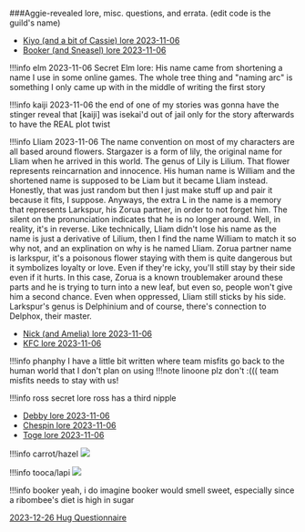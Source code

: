 ###Aggie-revealed lore, misc. questions, and errata. 
(edit code is the guild's name)
- [Kiyo (and a bit of Cassie) lore 2023-11-06](https://rentry.org/cinst)
- [Booker (and Sneasel) lore 2023-11-06](https://rentry.org/d6nob) 

!!!info elm 2023-11-06
	Secret Elm lore: His name came from shortening a name I use in some online games. The whole tree thing and "naming arc" is something I only came up with in the middle of writing the first story

!!!info kaiji 2023-11-06
	the end of one of my stories was gonna have the stinger reveal that [kaiji] was isekai'd out of jail
	only for the story afterwards to have the REAL plot twist

!!!info Lliam 2023-11-06
    The name convention on most of my characters are all based around flowers. Stargazer is a form of lily, the original name for Lliam when he arrived in this world. The genus of Lily is Lilium. That flower represents reincarnation and innocence. His human name is William and the shortened name is supposed to be Liam but it became Lliam instead. Honestly, that was just random but then I just make stuff up and pair it because it fits, I suppose. Anyways, the extra L in the name is a memory that represents Larkspur, his Zorua partner, in order to not forget him. The silent on the pronunciation indicates that he is no longer around. Well, in reality, it's in reverse. Like technically, Lliam didn't lose his name as the name is just a derivative of Lilium, then I find the name William to match it so why not, and an explination on why is he named Lliam. Zorua partner name is larkspur, it's a poisonous flower staying with them is quite dangerous but it symbolizes loyalty or love. Even if they're icky, you'll still stay by their side even if it hurts. In this case, Zorua is a known troublemaker around these parts and he is trying to turn into a new leaf, but even so, people won't give him a second chance. Even when oppressed, Lliam still sticks by his side. Larkspur's genus is Delphinium and of course, there's connection to Delphox, their master.

- [Nick (and Amelia) lore 2023-11-06](https://rentry.org/v3ss4)
- [KFC lore 2023-11-06](https://rentry.org/23edy)

!!!info phanphy
    I have a little bit written where team misfits go back to the human world that I don't plan on using
	!!!note linoone
    	plz don't :(((
   		team misfits needs to stay with us!

!!!info ross
    secret lore ross has a third nipple

- [Debby lore 2023-11-06](https://rentry.org/v5xgp5)
- [Chespin lore 2023-11-06](https://rentry.org/75svz)
- [Toge lore 2023-11-06](https://rentry.org/ip45k)

!!!info carrot/hazel
	![](https://files.catbox.moe/sks8iw.png)

!!!info tooca/lapi
	![](https://files.catbox.moe/xtlg4y.png)

!!!info booker
	yeah, i do imagine booker would smell sweet, especially since a ribombee's diet is high in sugar

[2023-12-26 Hug Questionnaire](https://rentry.org/hugquestions)